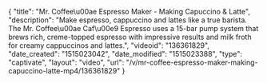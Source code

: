 {
    "title": "Mr. Coffee\u00ae Espresso Maker -  Making Capuccino & Latte",
    "description": "Make espresso, cappuccino and lattes like a true barista. The Mr. Coffee\u00ae Caf\u00e9 Espresso uses a 15-bar pump system that brews rich, creme-topped espresso with impressive results and milk froth for creamy cappuccinos and lattes.",
    "videoid": "136361829",
    "date_created": "1515023042",
    "date_modified": "1515023388",
    "type": "captivate",
    "layout": "video",
    "url": "\/v\/mr-coffee-espresso-maker-making-capuccino-latte-mp4\/136361829"
}